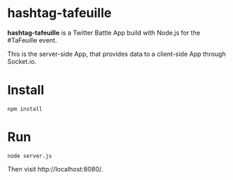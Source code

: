 # hashtag-tafeuille

**hashtag-tafeuille** is a Twitter Battle App build with Node.js for the #TaFeuille event.

This is the server-side App, that provides data to a client-side App through Socket.io.

# Install
```
npm install
```
# Run
```
node server.js
```
Then visit http://localhost:8080/.
